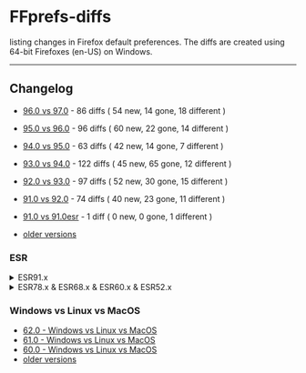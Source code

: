 # FFprefs-diffs
listing changes in Firefox default preferences. The diffs are created using 64-bit Firefoxes (en-US) on Windows.

___

## Changelog

* [96.0 vs 97.0](https://github.com/earthlng/FFprefs-diffs/blob/master/diffs/9x/diff-v96.0-vs-v97.0.log.js "96.0 vs 97.0") - 86 diffs ( 54 new, 14 gone, 18 different )

* [95.0 vs 96.0](https://github.com/earthlng/FFprefs-diffs/blob/master/diffs/9x/diff-v95.0-vs-v96.0.log.js "95.0 vs 96.0") - 96 diffs ( 60 new, 22 gone, 14 different )

* [94.0 vs 95.0](https://github.com/earthlng/FFprefs-diffs/blob/master/diffs/9x/diff-v94.0-vs-v95.0.log.js "94.0 vs 95.0") - 63 diffs ( 42 new, 14 gone, 7 different )

* [93.0 vs 94.0](https://github.com/earthlng/FFprefs-diffs/blob/master/diffs/9x/diff-v93.0-vs-v94.0.log.js "93.0 vs 94.0") - 122 diffs ( 45 new, 65 gone, 12 different )

* [92.0 vs 93.0](https://github.com/earthlng/FFprefs-diffs/blob/master/diffs/9x/diff-v92.0-vs-v93.0.log.js "92.0 vs 93.0") - 97 diffs ( 52 new, 30 gone, 15 different )

* [91.0 vs 92.0](https://github.com/earthlng/FFprefs-diffs/blob/master/diffs/9x/diff-v91.0-vs-v92.0.log.js "91.0 vs 92.0") - 74 diffs ( 40 new, 23 gone, 11 different )

* [91.0 vs 91.0esr](https://github.com/earthlng/FFprefs-diffs/blob/master/diffs/9x/diff-v91.0-vs-v91.0esr.log.js "91.0 vs 91.0 ESR") - 1 diff ( 0 new, 0 gone, 1 different )

* [older versions](https://github.com/earthlng/FFprefs-diffs/tree/master/diffs)


### ESR

<details><summary>ESR91.x</summary><p>

* [91.5.0esr vs 91.6.0esr](https://github.com/earthlng/FFprefs-diffs/blob/master/diffs/ESR/diff-v91.5.0esr-vs-v91.6.0esr.log.js "91.5.0esr vs 91.6.0esr") - 3 diffs ( 0 new, 0 gone, 3 different )

* 91.4.0esr vs 91.5.0esr - no changes

* [91.3.0esr vs 91.4.0esr](https://github.com/earthlng/FFprefs-diffs/blob/master/diffs/ESR/diff-v91.3.0esr-vs-v91.4.0esr.log.js "91.3.0esr vs 91.4.0esr") - 4 diffs ( 2 new, 1 gone, 1 different )

* [91.2.0esr vs 91.3.0esr](https://github.com/earthlng/FFprefs-diffs/blob/master/diffs/ESR/diff-v91.2.0esr-vs-v91.3.0esr.log.js "91.2.0esr vs 91.3.0esr") - 5 diffs ( 1 new, 0 gone, 4 different )

* 91.1.0esr vs 91.2.0esr - no changes

* [91.0esr vs 91.1.0esr](https://github.com/earthlng/FFprefs-diffs/blob/master/diffs/ESR/diff-v91.0esr-vs-v91.1.0esr.log.js "91.0esr vs 91.1.0esr") - 7 diffs ( 7 new, 0 gone, 0 different )

* [78.15.0esr vs 91.0esr](https://github.com/earthlng/FFprefs-diffs/blob/master/diffs/ESR/diff-v78.15.0esr-vs-v91.0esr.log.js "78.15.0esr vs 91.0esr") - 898 diffs ( 520 new, 251 gone, 127 different )

</p></details>

<details><summary>ESR78.x & ESR68.x & ESR60.x & ESR52.x</summary><p>

* 78.14.0esr vs 78.15.0esr - no changes

* [78.13.0esr vs 78.14.0esr](https://github.com/earthlng/FFprefs-diffs/blob/master/diffs/ESR/diff-v78.13.0esr-vs-v78.14.0esr.log.js "78.13.0esr vs 78.14.0esr") - 1 diff ( 1 new, 0 gone, 0 different )
 
* [78.12.0esr vs 78.13.0esr](https://github.com/earthlng/FFprefs-diffs/blob/master/diffs/ESR/diff-v78.12.0esr-vs-v78.13.0esr.log.js "78.12.0esr vs 78.13.0esr") - 1 diff ( 1 new, 0 gone, 0 different )
 
* 78.11.0esr vs 78.12.0esr - no changes

* 78.10.0esr vs 78.11.0esr - no changes

* [78.9.0esr vs 78.10.0esr](https://github.com/earthlng/FFprefs-diffs/blob/master/diffs/ESR/diff-v78.9.0esr-vs-v78.10.0esr.log.js "78.9.0esr vs 78.10.0esr") - 1 diff ( 1 new, 0 gone, 0 different )

* 78.8.0esr vs 78.9.0esr - no changes

* [78.7.0esr vs 78.8.0esr](https://github.com/earthlng/FFprefs-diffs/blob/master/diffs/ESR/diff-v78.7.0esr-vs-v78.8.0esr.log.js "78.7.0esr vs 78.8.0esr") - 3 diffs ( 1 new, 0 gone, 2 different )

* 78.6.0esr vs 78.7.0esr - no changes

* [78.5.0esr vs 78.6.0esr](https://github.com/earthlng/FFprefs-diffs/blob/master/diffs/ESR/diff-v78.5.0esr-vs-v78.6.0esr.log.js "78.5.0esr vs 78.6.0esr") - 1 diff ( 0 new, 0 gone, 1 different )

* [78.4.0esr vs 78.5.0esr](https://github.com/earthlng/FFprefs-diffs/blob/master/diffs/ESR/diff-v78.4.0esr-vs-v78.5.0esr.log.js "78.4.0esr vs 78.5.0esr") - 1 diff ( 1 new, 0 gone, 0 different )

* 78.3.0esr vs 78.4.0esr - no changes

* 78.2.0esr vs 78.3.0esr - no changes

* [78.1.0esr vs 78.2.0esr](https://github.com/earthlng/FFprefs-diffs/blob/master/diffs/ESR/diff-v78.1.0esr-vs-v78.2.0esr.log.js "78.1.0esr vs 78.2.0esr") - 4 diffs ( 1 new, 0 gone, 3 different )

* [78.0esr vs 78.1.0esr](https://github.com/earthlng/FFprefs-diffs/blob/master/diffs/ESR/diff-v78.0esr-vs-v78.1.0esr.log.js "78.0esr vs 78.1.0esr") - 6 diffs ( 3 new, 2 gone, 1 different )

* [68.12.0esr vs 78.0esr](https://github.com/earthlng/FFprefs-diffs/blob/master/diffs/ESR/diff-v68.12.0esr-vs-v78.0esr.log.js "68.12.0esr vs 78.0esr") - 1093 diffs ( 762 new, 214 gone, 117 different )

**ESR68.x**
 
* 68.11.0esr vs 68.12.0esr - no changes

* 68.10.0esr vs 68.11.0esr - no changes

* 68.9.0esr vs 68.10.0esr - no changes

* 68.8.0esr vs 68.9.0esr - no changes

* [68.7.0esr vs 68.8.0esr](https://github.com/earthlng/FFprefs-diffs/blob/master/diffs/ESR/diff-v68.7.0esr-vs-v68.8.0esr.log.js "68.7.0esr vs 68.8.0esr") - 1 diff ( 0 new, 0 gone, 1 different )

* 68.6.0esr vs 68.7.0esr - no changes

* 68.5.0esr vs 68.6.0esr - no changes

* 68.4.0esr vs 68.5.0esr - no changes

* [68.3.0esr vs 68.4.0esr](https://github.com/earthlng/FFprefs-diffs/blob/master/diffs/ESR/diff-v68.3.0esr-vs-v68.4.0esr.log.js "68.3.0esr vs 68.4.0esr") - 2 diffs ( 1 new, 0 gone, 1 different )

* [68.2.0esr vs 68.3.0esr](https://github.com/earthlng/FFprefs-diffs/blob/master/diffs/ESR/diff-v68.2.0esr-vs-v68.3.0esr.log.js "68.2.0esr vs 68.3.0esr") - 2 diffs ( 0 new, 0 gone, 2 different )

* 68.1.0esr vs 68.2.0esr - no changes

* [68.0esr vs 68.1.0esr](https://github.com/earthlng/FFprefs-diffs/blob/master/diffs/ESR/diff-v68.0esr-vs-v68.1.0esr.log.js "68.0esr vs 68.1.0esr") - 8 diffs ( 7 new, 0 gone, 1 different )

* [60.9.0esr vs 68.0esr](https://github.com/earthlng/FFprefs-diffs/blob/master/diffs/ESR/diff-v60.9.0esr-vs-v68.0esr-full.log.js "60.9.0esr vs 68.0esr") - 1083 diffs ( 675 new, 328 gone, 80 different )

**ESR60.x**

* 60.8.0esr vs 60.9.0esr - no changes

* [60.7.0esr vs 60.8.0esr](https://github.com/earthlng/FFprefs-diffs/blob/master/diffs/ESR/diff-v60.7.0esr-vs-v60.8.0esr.log.js "60.7.0esr vs 60.8.0esr") - 13 diffs ( 1 new, 12 gone, 0 different )

* 60.6.0esr vs 60.7.0esr - no changes

* [60.5.0esr vs 60.6.0esr](https://github.com/earthlng/FFprefs-diffs/blob/master/diffs/ESR/diff-v60.5.0esr-vs-v60.6.0esr.log.js "60.5.0esr vs 60.6.0esr") - 8 diffs ( 1 new, 0 gone, 7 different )

* 60.4.0esr vs 60.5.0esr - no changes

* 60.3.0esr vs 60.4.0esr - no changes

* 60.2.0esr vs 60.3.0esr - no changes

* 60.1.0esr vs 60.2.0esr - no changes

* [60.0esr vs 60.1.0esr](https://github.com/earthlng/FFprefs-diffs/blob/master/diffs/ESR/diff-v60.0esr-vs-v60.1.0esr.log.js "60.0esr vs 60.1.0esr") - 3 diffs ( 0 new, 1 gone, 2 different )

* [52.9.0esr vs 60.0esr](https://github.com/earthlng/FFprefs-diffs/blob/master/diffs/ESR/diff-v52.9.0esr-vs-v60.0esr.log.js "52.9.0esr vs 60.0esr") - 1203 diffs ( 674 new, 322 gone, 207 different )

**ESR52.x**

* 52.8.0esr vs 52.9.0esr - no changes

* 52.7.0esr vs 52.8.0esr - no changes

* [52.6.0esr vs 52.7.0esr](https://github.com/earthlng/FFprefs-diffs/blob/master/diffs/ESR/diff-v52.6.0esr-vs-v52.7.0esr.log.js "52.6.0esr vs 52.7.0esr") - 2 diffs ( 0 new, 1 gone, 1 different )

* [52.5.0esr vs 52.6.0esr](https://github.com/earthlng/FFprefs-diffs/blob/master/diffs/ESR/diff-v52.5.0esr-vs-v52.6.0esr.log.js "52.5.0esr vs 52.6.0esr") - 5 diffs ( 1 new, 1 gone, 3 different )

* 52.4.0esr vs 52.5.0esr - no changes

* 52.3.0esr vs 52.4.0esr - no changes

* [52.2.0esr vs 52.3.0esr](https://github.com/earthlng/FFprefs-diffs/blob/master/diffs/ESR/diff-v52.2.0esr-vs-v52.3.0esr.log.js "52.2.0esr vs 52.3.0esr") - 1 diff ( 0 new, 0 gone, 1 different )

* [52.1.0esr vs 52.2.0esr](https://github.com/earthlng/FFprefs-diffs/blob/master/diffs/ESR/diff-v52.1.0esr-vs-v52.2.0esr.log.js "52.1.0esr vs 52.2.0esr") - 3 diffs ( 3 new, 0 gone, 0 different )
  
* [52.0esr vs 52.1.0esr](https://github.com/earthlng/FFprefs-diffs/blob/master/diffs/ESR/diff-v52.0esr-vs-v52.1.0esr.log.js "52.0esr vs 52.1.0esr") - 2 diffs ( 0 new, 0 gone, 2 different )

</p></details>

### Windows vs Linux vs MacOS

* [62.0 - Windows vs Linux vs MacOS](https://earthlng.github.io/FFprefs-diffs/Firefox-v62.0.html)
* [61.0 - Windows vs Linux vs MacOS](https://earthlng.github.io/FFprefs-diffs/Firefox-v61.0.html)
* [60.0 - Windows vs Linux vs MacOS](https://earthlng.github.io/FFprefs-diffs/Firefox-v60.0.html)
* [older versions](https://earthlng.github.io/FFprefs-diffs/index.html)

